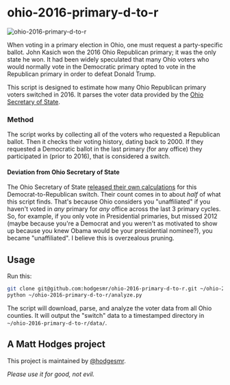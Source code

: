 # ohio-2016-primary-d-to-r

![ohio-2016-primary-d-to-r](http://i.imgur.com/JdK67AO.png)

When voting in a primary election in Ohio, one must request a party-specific ballot. John Kasich won the 2016 Ohio Republican primary; it was the only state he won. It had been widely speculated that many Ohio voters who would normally vote in the Democratic primary opted to vote in the Republican primary in order to defeat Donald Trump.

This script is designed to estimate how many Ohio Republican primary voters switched in 2016. It parses the voter data provided by the [Ohio Secretary of State](http://www6.sos.state.oh.us/ords/f?p=111:1).

### Method

The script works by collecting all of the voters who requested a Republican ballot. Then it checks their voting history, dating back to 2000. If they requested a Democratic ballot in the last primary (for any office) they participated in (prior to 2016), that is considered a switch.

#### Deviation from Ohio Secretary of State

The Ohio Secretary of State [released their own calculations](http://www.sos.state.oh.us/sos/mediaCenter/2016/2016-05-18.aspx) for this Democrat-to-Republican switch. Their count comes in to about _half_ of what this script finds. That's because Ohio considers you "unaffiliated" if you haven't voted in _any_ primary for _any_ office across the last 3 primary cycles. So, for example, if you only vote in Presidential primaries, but missed 2012 (maybe because you're a Democrat and you weren't as motivated to show up because you knew Obama would be your presidential nominee?), you became "unaffiliated". I believe this is overzealous pruning.

## Usage
Run this:

```sh
git clone git@github.com:hodgesmr/ohio-2016-primary-d-to-r.git ~/ohio-2016-primary-d-to-r
python ~/ohio-2016-primary-d-to-r/analyze.py
```

The script will download, parse, and analyze the voter data from all Ohio counties. It will output the "switch" data to a timestamped directory in `~/ohio-2016-primary-d-to-r/data/`.

## A Matt Hodges project

This project is maintained by [@hodgesmr](http://twitter.com/hodgesmr).

_Please use it for good, not evil._

